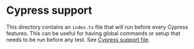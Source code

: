 # Cypress support

This directory contains an `index.ts` file that will run before every Cypress features. This can be useful for having global commands or setup that needs to be run before any test. See [Cypress support file](https://docs.cypress.io/guides/core-concepts/writing-and-organizing-tests.html#Support-file).
